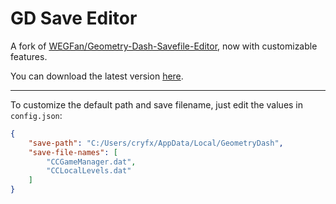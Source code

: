 # GD Save Editor
A fork of [WEGFan/Geometry-Dash-Savefile-Editor](https://github.com/WEGFan/Geometry-Dash-Savefile-Editor), now with customizable features.

You can download the latest version [here](https://github.com/Xytriza/gd-save-editor/releases/latest/download/gd-save-editor.exe).

---

To customize the default path and save filename, just edit the values in `config.json`:

```json
{
    "save-path": "C:/Users/cryfx/AppData/Local/GeometryDash",
    "save-file-names": [
        "CCGameManager.dat",
        "CCLocalLevels.dat"
    ]
}
```
